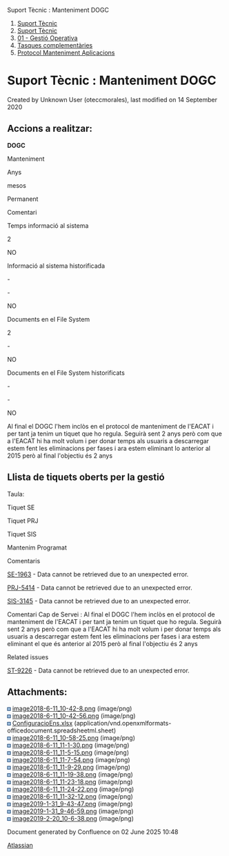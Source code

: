Suport Tècnic : Manteniment DOGC  

1.  [Suport Tècnic](index.html)
2.  [Suport Tècnic](13893782.html)
3.  [01 - Gestió Operativa](26313391.html)
4.  [Tasques complementàries](26313409.html)
5.  [Protocol Manteniment Aplicacions](Protocol-Manteniment-Aplicacions_39911467.html)

Suport Tècnic : Manteniment DOGC
================================

Created by Unknown User (oteccmorales), last modified on 14 September 2020

Accions a realitzar:
--------------------

**DOGC**

Manteniment

Anys

mesos

Permanent

Comentari

Temps informació al sistema

2

  

NO

  

Informació al sistema historificada

\-

\-

NO

  

Documents en el File System

2

\-

NO

  

Documents en el File System historificats

\-

\-

NO

  

Al final el DOGC l'hem inclòs en el protocol de manteniment de l'EACAT i per tant ja tenim un tiquet que ho regula. Seguirà sent 2 anys però com que a l'EACAT hi ha molt volum i per donar temps als usuaris a descarregar estem fent les eliminacions per fases i ara estem eliminant lo anterior al 2015 però al final l'objectiu és 2 anys

Llista de tiquets oberts per la gestió
--------------------------------------

Taula:

Tiquet SE

Tiquet PRJ

Tiquet SIS

Mantenim Programat

Comentaris

[SE-1963](https://contacte.aoc.cat/browse/SE-1963?src=confmacro) - Data cannot be retrieved due to an unexpected error.

[PRJ-5414](https://contacte.aoc.cat/browse/PRJ-5414?src=confmacro) - Data cannot be retrieved due to an unexpected error.

[SIS-3145](https://contacte.aoc.cat/browse/SIS-3145?src=confmacro) - Data cannot be retrieved due to an unexpected error.

Comentari Cap de Servei : Al final el DOGC l'hem inclòs en el protocol de manteniment de l'EACAT i per tant ja tenim un tiquet que ho regula. Seguirà sent 2 anys però com que a l'EACAT hi ha molt volum i per donar temps als usuaris a descarregar estem fent les eliminacions per fases i ara estem eliminant el que és anterior al 2015 però al final l'objectiu és 2 anys

  

  

  

Related issues

[ST-9226](https://contacte.aoc.cat/browse/ST-9226?src=confmacro) - Data cannot be retrieved due to an unexpected error.

  

Attachments:
------------

![](images/icons/bullet_blue.gif) [image2018-6-11\_10-42-8.png](attachments/41517294/41517295.png) (image/png)  
![](images/icons/bullet_blue.gif) [image2018-6-11\_10-42-56.png](attachments/41517294/41517296.png) (image/png)  
![](images/icons/bullet_blue.gif) [ConfiguracioEns.xlsx](attachments/41517294/41517297.xlsx) (application/vnd.openxmlformats-officedocument.spreadsheetml.sheet)  
![](images/icons/bullet_blue.gif) [image2018-6-11\_10-58-25.png](attachments/41517294/41517298.png) (image/png)  
![](images/icons/bullet_blue.gif) [image2018-6-11\_11-1-30.png](attachments/41517294/41517299.png) (image/png)  
![](images/icons/bullet_blue.gif) [image2018-6-11\_11-5-15.png](attachments/41517294/41517300.png) (image/png)  
![](images/icons/bullet_blue.gif) [image2018-6-11\_11-7-54.png](attachments/41517294/41517301.png) (image/png)  
![](images/icons/bullet_blue.gif) [image2018-6-11\_11-9-29.png](attachments/41517294/41517302.png) (image/png)  
![](images/icons/bullet_blue.gif) [image2018-6-11\_11-19-38.png](attachments/41517294/41517303.png) (image/png)  
![](images/icons/bullet_blue.gif) [image2018-6-11\_11-23-18.png](attachments/41517294/41517304.png) (image/png)  
![](images/icons/bullet_blue.gif) [image2018-6-11\_11-24-22.png](attachments/41517294/41517305.png) (image/png)  
![](images/icons/bullet_blue.gif) [image2018-6-11\_11-32-12.png](attachments/41517294/41517306.png) (image/png)  
![](images/icons/bullet_blue.gif) [image2019-1-31\_9-43-47.png](attachments/41517294/41517307.png) (image/png)  
![](images/icons/bullet_blue.gif) [image2019-1-31\_9-46-59.png](attachments/41517294/41517308.png) (image/png)  
![](images/icons/bullet_blue.gif) [image2019-2-20\_10-6-38.png](attachments/41517294/41517309.png) (image/png)  

Document generated by Confluence on 02 June 2025 10:48

[Atlassian](http://www.atlassian.com/)